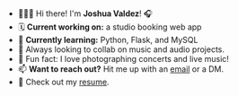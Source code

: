 <ul>
    <li> 👨🏼‍🎤 Hi there! I'm <b>Joshua Valdez</b>! 🎧</li>
    <li> 🗓 <b>Current working on:</b> a studio booking web app</li>
    <li> 🐍 <b>Currently learning:</b> Python, Flask, and MySQL</li>
    <li> 🎤 Always looking to collab on music and audio projects.</li>
    <li> 📸 Fun fact: I love photographing concerts and live music!</li>
    <li> 📫 <b>Want to reach out?</b> Hit me up with an <a href="mailto:josh@augnos.com">email</a> or a DM.</li>
    <li> 📄 Check out my <a href="https://drive.google.com/file/d/1VnlJQceDyS_pj0znHUGiaoRo_sToeQoC/view?usp=sharing">resume</a>.</li>
</ul>
